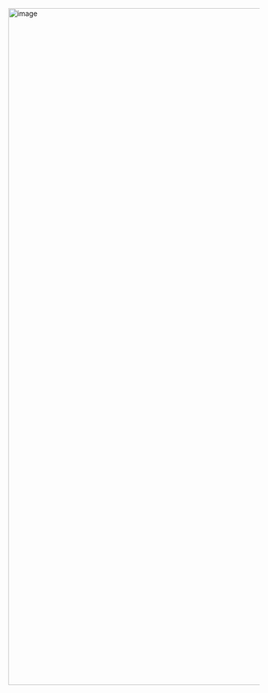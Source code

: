 <img width="1358" alt="image" src="https://github.com/user-attachments/assets/83bf2b64-b039-4082-bf52-cc422ebc3366">
